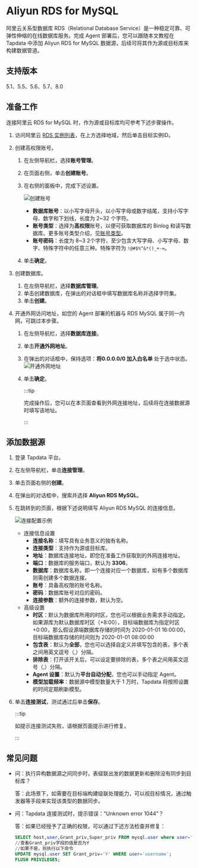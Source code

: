 # Aliyun RDS for MySQL


阿里云关系型数据库 RDS（Relational Database Service）是一种稳定可靠、可弹性伸缩的在线数据库服务。完成 Agent 部署后，您可以跟随本文教程在 Tapdata 中添加 Aliyun RDS for MySQL 数据源，后续可将其作为源或目标库来构建数据管道。

## 支持版本

5.1、5.5、5.6、5.7、8.0


## 准备工作

连接阿里云 RDS for MySQL 时，作为源或目标库均可参考下述步骤操作。

1. 访问阿里云 [RDS 实例列表](https://rdsnext.console.aliyun.com/rdsList/basic)，在上方选择地域，然后单击目标实例ID。

2. 创建高权限账号。

   1. 在左侧导航栏，选择**账号管理**。

   2. 在页面右侧，单击**创建账号**。

   3. 在右侧的面板中，完成下述设置。

      ![创建账号](../../images/aliyun_mysql_create_account.png)

      * **数据库账号**：以小写字母开头，以小写字母或数字结尾，支持小写字母、数字和下划线，长度为 2~32 个字符。
      * **账号类型**：选择为**高权限**账号，以便可获取数据库的 Binlog 和读写数据库。更多账号类型介绍，见[账号类型](https://help.aliyun.com/document_detail/96089.htm#section-b3f-whz-q2b)。
      * **账号密码**：长度为 8~3 2个字符，至少包含大写字母、小写字母、数字、特殊字符中的任意三种。特殊字符为 `!@#$%^&*()_+-=`。

   4. 单击**确定**。

3. 创建数据库。

   1. 在左侧导航栏，选择**数据库管理**。
   2. 单击创建数据库，在弹出的对话框中填写数据库名称并选择字符集。
   3. 单击**创建**。

4. 开通外网访问地址，如您的 Agent 部署的机器与 RDS MySQL 属于同一内网，可跳过本步骤。
   1. 在左侧导航栏，选择**数据库连接**。
   
   2. 单击**开通外网地址**。
   
   3. 在弹出的对话框中，保持选项：**将0.0.0.0/0 加入白名单** 处于选中状态。
      ![开通外网地址](../../images/aliyun_mysql_ip_white_list.png)
   
      
   
   4. 单击**确定**。
   
      :::tip
   
      完成操作后，您可以在本页面查看到外网连接地址，后续将在连接数据源时填写该地址。
   
      :::

## 添加数据源
1. 登录 Tapdata 平台。

2. 在左侧导航栏，单击**连接管理**。

3. 单击页面右侧的**创建**。

4. 在弹出的对话框中，搜索并选择 **Aliyun RDS MySQL**。

5. 在跳转到的页面，根据下述说明填写 Aliyun RDS MySQL 的连接信息。

   ![连接配置示例](../../images/aliyun_mysql_connection_settings.png)

   * 连接信息设置
      * **连接名称**：填写具有业务意义的独有名称。
      * **连接类型**：支持作为源或目标库。
      * **地址**：数据库连接地址，即您在准备工作获取到的外网连接地址。
      * **端口**：数据库的服务端口，默认为 **3306**。
      * **数据库**：数据库名称，即一个连接对应一个数据库，如有多个数据库则需创建多个数据连接。
      * **账号**：具备高权限的账号名称。
      * **密码**：数据库账号对应的密码。
      * **连接参数**：额外的连接参数，默认为空。
   * 高级设置
      * **时区**：默认为数据库所用的时区，您也可以根据业务需求手动指定。
        如果源库为默认数据库时区（+8:00），目标端数据库为指定时区+0:00，那么假设源端数据库存储的时间为 2020-01-01 16:00:00，目标端数据库存储的时间则为 2020-01-01 08:00:00
      * **包含表**：默认为**全部**，您也可以选择自定义并填写包含的表，多个表之间用英文逗号（,）分隔。
      * **排除表**：打开该开关后，可以设定要排除的表，多个表之间用英文逗号（,）分隔。
      * **Agent 设置**：默认为**平台自动分配**，您也可以手动指定 Agent。
      * **模型加载频率**：数据源中模型数量大于 1 万时，Tapdata 将按照设置的时间定期刷新模型。

6. 单击**连接测试**，测试通过后单击**保存**。

   :::tip

   如提示连接测试失败，请根据页面提示进行修复。

   :::



## 常见问题

* 问：执行异构数据源之间同步时，表级联出发的数据更新和删除没有同步到目标库？

  答：此场景下，如需要在目标端构建级联处理能力，可以视目标情况，通过触发器等手段来实现该类型的数据同步。

* 问：Tapdata 连接测试时，提示错误：“Unknown error 1044”？

  答：如果已经授予了正确的权限，可以通过下述方法检查并修复：

  ```sql
  SELECT host,user,Grant_priv,Super_priv FROM mysql.user where user='username';
  //查看Grant_priv字段的值是否为Y
  //如果不是，则执行以下命令
  UPDATE mysql.user SET Grant_priv='Y' WHERE user='username';
  FLUSH PRIVILEGES;
  ```
